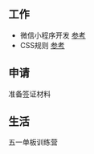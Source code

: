 ## 工作
- 微信小程序开发 [参考](https://www.ruanyifeng.com/blog/2020/10/wechat-miniprogram-tutorial-part-one.html)
- CSS规则
[参考](https://vue3js.cn/interview/css/center.html#%E4%B8%89%E3%80%81%E6%80%BB%E7%BB%93)
  
## 申请
准备签证材料

## 生活
五一单板训练营
